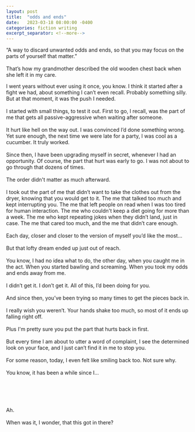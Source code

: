 ```yaml
---
layout: post
title:  "odds and ends"
date:   2023-03-18 08:00:00 -0400
categories: fiction writing
excerpt_separator: <!--more-->
---
```


“A way to discard unwanted odds and ends, so that you may focus on the parts of yourself that matter.”<br>
<br>
That’s how my grandmother described the old wooden chest back when she left it in my care.<br>
<!--more-->
I went years without ever using it once, you know. I think it started after a fight we had, about something I can’t even recall. Probably something silly. But at that moment, it was the push I needed.<br>
<br>
I started with small things, to test it out. First to go, I recall, was the part of me that gets all passive-aggressive when waiting after someone.<br>
<br>
It hurt like hell on the way out. I was convinced I’d done something wrong. Yet sure enough, the next time we were late for a party, I was cool as a cucumber. It truly worked.<br>
<br>
Since then, I have been upgrading myself in secret, whenever I had an opportunity. Of course, the part that hurt was early to go. I was not about to go through that dozens of times.<br>
<br>
The order didn't matter as much afterward.<br>
<br>
I took out the part of me that didn’t want to take the clothes out from the dryer, knowing that you would get to it. The me that talked too much and kept interrupting you. The me that left people on read when I was too tired for human interaction. The me who couldn't keep a diet going for more than a week. The me who kept repeating jokes when they didn’t land, just in case. The me that cared too much, and the me that didn’t care enough.<br>
<br>
Each day, closer and closer to the version of myself you’d like the most...<br>
<br>
But that lofty dream ended up just out of reach.<br>
<br>
You know, I had no idea what to do, the other day, when you caught me in the act. When you started bawling and screaming. When you took my odds and ends away from me.<br>
<br>
I didn’t get it. I don’t get it. All of this, I’d been doing for you.<br>
<br>
And since then, you’ve been trying so many times to get the pieces back in.<br>
<br>
I really wish you weren’t. Your hands shake too much, so most of it ends up falling right off.<br>
<br>
Plus I'm pretty sure you put the part that hurts back in first.<br>
<br>
But every time I am about to utter a word of complaint, I see the determined look on your face, and I just can’t find it in me to stop you.<br>
<br>
For some reason, today, I even felt like smiling back too. Not sure why.<br>
<br>
You know, it has been a while since I…<br>
<br>
<br>
<br>
<br>
<br>
Ah.<br>
<br>
When was it, I wonder, that this got in there?
